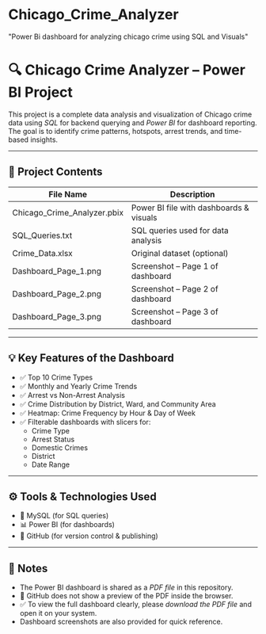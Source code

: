 # Chicago_Crime_Analyzer
"Power Bi dashboard for analyzing  chicago crime using SQL and Visuals"
# 🔍 Chicago Crime Analyzer – Power BI Project

This project is a complete data analysis and visualization of Chicago crime data using *SQL* for backend querying and *Power BI* for dashboard reporting.  
The goal is to identify crime patterns, hotspots, arrest trends, and time-based insights.

---

## 📁 Project Contents

| File Name                      | Description                                 |
|-------------------------------|---------------------------------------------|
| Chicago_Crime_Analyzer.pbix | Power BI file with dashboards & visuals     |
| SQL_Queries.txt             | SQL queries used for data analysis          |
| Crime_Data.xlsx             | Original dataset (optional)                 |
| Dashboard_Page_1.png            | Screenshot – Page 1 of dashboard            |
| Dashboard_Page_2.png            | Screenshot – Page 2 of dashboard            |
| Dashboard_Page_3.png            | Screenshot – Page 3 of dashboard            |


---

## 💡 Key Features of the Dashboard

- ✅ Top 10 Crime Types
- ✅ Monthly and Yearly Crime Trends
- ✅ Arrest vs Non-Arrest Analysis
- ✅ Crime Distribution by District, Ward, and Community Area
- ✅ Heatmap: Crime Frequency by Hour & Day of Week
- ✅ Filterable dashboards with slicers for:
  - Crime Type
  - Arrest Status
  - Domestic Crimes
  - District
  - Date Range

---

## ⚙ Tools & Technologies Used

- 🐬 MySQL (for SQL queries)
- 📊 Power BI (for dashboards)
- 📁 GitHub (for version control & publishing)

---

## 📌 Notes

- The Power BI dashboard is shared as a *PDF file* in this repository.
- 📎 GitHub does not show a preview of the PDF inside the browser.
- ✅ To view the full dashboard clearly, please *download the PDF file* and open it on your system.
- Dashboard screenshots are also provided for quick reference.


